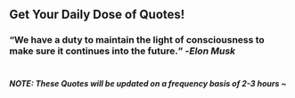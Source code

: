 ## Get Your Daily Dose of Quotes!
### <q>We have a duty to maintain the light of consciousness to make sure it continues into the future.</q> -<em>Elon Musk</em> <br><br>
##### NOTE: These Quotes will be updated on a frequency basis of 2-3 hours ~
